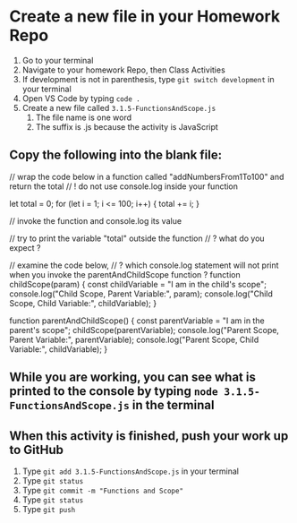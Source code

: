 # Create a new file in your Homework Repo

1. Go to your terminal
2. Navigate to your homework Repo, then Class Activities
3. If development is not in parenthesis, type `git switch development` in your terminal
4. Open VS Code by typing `code .`
5. Create a new file called `3.1.5-FunctionsAndScope.js`
    1. The file name is one word
    2. The suffix is .js because the activity is JavaScript

## Copy the following into the blank file:

// wrap the code below in a function called "addNumbersFrom1To100" and return the total
// ! do not use console.log inside your function

let total = 0;
for (let i = 1; i <= 100; i++) {
  total += i;
}

// invoke the function and console.log its value

// try to print the variable "total" outside the function
// ? what do you expect ?

// examine the code below,
// ? which console.log statement will not print when you invoke the parentAndChildScope function ?
function childScope(param) {
  const childVariable = "I am in the child's scope";
  console.log("Child Scope, Parent Variable:", param);
  console.log("Child Scope, Child Variable:", childVariable);
}

function parentAndChildScope() {
  const parentVariable = "I am in the parent's scope";
  childScope(parentVariable);
  console.log("Parent Scope, Parent Variable:", parentVariable);
  console.log("Parent Scope, Child Variable:", childVariable);
}

## While you are working, you can see what is printed to the console by typing `node 3.1.5-FunctionsAndScope.js` in the terminal

## When this activity is finished, push your work up to GitHub

1. Type `git add 3.1.5-FunctionsAndScope.js` in your terminal
2. Type `git status`
3. Type `git commit -m "Functions and Scope"`
4. Type `git status`
5. Type `git push`
